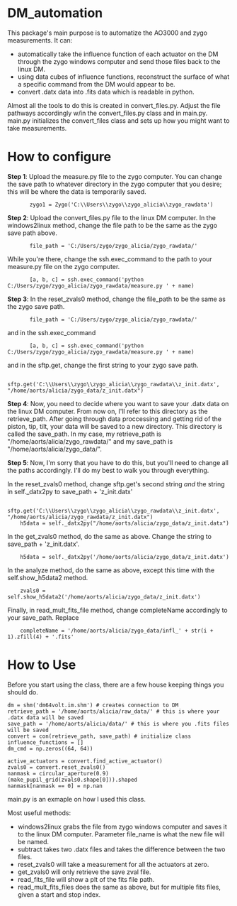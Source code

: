# DM_automation

This package's main purpose is to automatize the AO3000 and zygo measurements. It can: 
- automatically take the influence function of each actuator on the DM through the zygo windows computer and send those files back to the linux DM.
- using data cubes of influence functions, reconstruct the surface of what a specific command from the DM would appear to be.
- convert .datx data into .fits data which is readable in python.

Almost all the tools to do this is created in convert_files.py. Adjust the file pathways accordingly w/in the convert_files.py class and in main.py. 
main.py initializes the convert_files class and sets up how you might want to take measurements. 

# How to configure

**Step 1**: Upload the measure.py file to the zygo computer. You can change the save path to whatever directory in the zygo computer that you desire; this will be where the data is temporarily saved.
           
           zygo1 = Zygo('C:\\Users\\zygo\\zygo_alicia\\zygo_rawdata')
           
           

**Step 2**: Upload the convert_files.py file to the linux DM computer. In the windows2linux method, change the file path to be the same as the zygo save path above. 

           file_path = 'C:/Users/zygo/zygo_alicia/zygo_rawdata/'
           
While you're there, change the ssh.exec_command to the path to your measure.py file on the zygo computer.  

           [a, b, c] = ssh.exec_command('python C:/Users/zygo/zygo_alicia/zygo_rawdata/measure.py ' + name)
           
           
           

**Step 3**: In the reset_zvals0 method, change the file_path to be the same as the zygo save path.

           file_path = 'C:/Users/zygo/zygo_alicia/zygo_rawdata/'
 
and in the ssh.exec_command 

           [a, b, c] = ssh.exec_command('python C:/Users/zygo/zygo_alicia/zygo_rawdata/measure.py ' + name)
           
and in the sftp.get, change the first string to your zygo save path. 

        sftp.get('C:\\Users\\zygo\\zygo_alicia\\zygo_rawdata\\z_init.datx', "/home/aorts/alicia/zygo_data/z_init.datx")

          


**Step 4**: Now, you need to decide where you want to save your .datx data on the linux DM computer. From now on, I'll refer to this directory as the retrieve_path. After going through data proccessing and getting rid of the piston, tip, tilt, your data will be saved to a new directory. This directory is called the save_path. In my case, my retrieve_path is "/home/aorts/alicia/zygo_rawdata/" and my save_path is "/home/aorts/alicia/zygo_data/". 

**Step 5**: Now, I'm sorry that you have to do this, but you'll need to change all the paths accordingly. I'll do my best to walk you through everything. 

In the reset_zvals0 method, change sftp.get's second string *and* the string in self._datx2py to save_path + 'z_init.datx'

        sftp.get('C:\\Users\\zygo\\zygo_alicia\\zygo_rawdata\\z_init.datx', "/home/aorts/alicia/zygo_rawdata/z_init.datx")
        h5data = self._datx2py("/home/aorts/alicia/zygo_data/z_init.datx")

In the get_zvals0 method, do the same as above. Change the string to save_path + 'z_init.datx'.

        h5data = self._datx2py('/home/aorts/alicia/zygo_data/z_init.datx')

In the analyze method, do the same as above, except this time with the self.show_h5data2 method. 

        zvals0 = self.show_h5data2('/home/aorts/alicia/zygo_data/z_init.datx')
        
Finally, in read_mult_fits_file method, change completeName accordingly to your save_path. Replace
           
        completeName = '/home/aorts/alicia/zygo_data/infl_' + str(i + 1).zfill(4) + '.fits'
        
# How to Use

Before you start using the class, there are a few house keeping things you should do. 

    dm = shm('dm64volt.im.shm') # creates connection to DM
    retrieve_path = '/home/aorts/alicia/raw_data/' # this is where your .datx data will be saved
    save_path = '/home/aorts/alicia/data/' # this is where you .fits files will be saved
    convert = con(retrieve_path, save_path) # initialize class 
    influence_functions = []
    dm_cmd = np.zeros((64, 64))

    active_actuators = convert.find_active_actuator()
    zvals0 = convert.reset_zvals0()
    nanmask = circular_aperture(0.9)(make_pupil_grid(zvals0.shape[0])).shaped
    nanmask[nanmask == 0] = np.nan

main.py is an exmaple on how I used this class. 

Most useful methods: 
- windows2linux grabs the file from zygo windows computer and saves it to the linux DM computer. Parameter file_name is what the new file will be named. 
- subtract takes two .datx files and takes the difference between the two files. 
- reset_zvals0 will take a measurement for all the actuators at zero. 
- get_zvals0 will only retrieve the save zval file. 
- read_fits_file will show a plt of the fits file path. 
- read_mult_fits_files does the same as above, but for multiple fits files, given a start and stop index.
